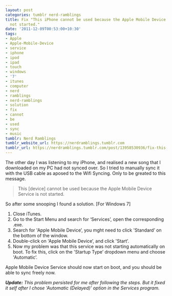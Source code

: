 ```yaml
---
layout: post
categories: tumblr nerd-ramblings
title: Fix "This iPhone cannot be used because the Apple Mobile Device Service is
  not started."
date: '2011-12-09T00:53:00+10:30'
tags:
- Apple
- Apple-Mobile-Device
- service
- iphone
- ipod
- ipad
- touch
- windows
- '7'
- itunes
- computer
- nerd
- ramblings
- nerd-ramblings
- solution
- fix
- cannot
- be
- used
- sync
- music
tumblr: Nerd Ramblings
tumblr_website_url: https://nerdramblings.tumblr.com
tumblr_url: https://nerdramblings.tumblr.com/post/13958530936/fix-this-iphone-cannot-be-used-because-the-apple
---
```

The other day I was listening to my iPhone, and realised a new song that I downloaded on my PC had not synced over. So I tried to manually sync it with the USB cable as aposed to the Wifi Syncing. Only to be greated to this message.

> This [device] cannot be used because the Apple Mobile Device Service is not started.

So after some snooping I found a solution. [For Windows 7]

1. Close iTunes.
2. Go to the Start Menu and search for ‘Services’, open the corresponding .exe.
3. Search for 'Apple Mobile Device’, you mght need to click 'Standard’ on the bottom of the window.
4. Double-click on 'Apple Mobile Device’, and click 'Start’.
5. Now my problem was that this service was not starting automatically on boot. To fix this, click on the 'Startup Type’ dropdown menu and choose 'Automatic’.

Apple Mobile Device Service should now start on boot, and you should be able to sync freely now.

**_Update:_** _This problem persisted for me after following the steps. But it fixed it self after I chose 'Automatic (Delayed)’ option in the Services program._

